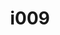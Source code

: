 ---
title: i009
text: During downtime, do you
options:
  a: 
    text: Reflect on past events and future possibilities 
    dimension: I
  b:
    text: Look for spontaneous activities to join
    dimension: E
---